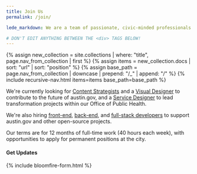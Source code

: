 ```yaml
---
title: Join Us
permalink: /join/

lede_markdown: We are a team of passionate, civic-minded professionals who work to bring the principles, values, and practices of the technology sector into government with one goal in mind - improving the lives of Austin's residents.

# DON'T EDIT ANYTHING BETWEEN THE <div> TAGS BELOW!
---
```


<div class="hidden-md hidden-lg hidden-xl" role="menu">
{% assign new_collection = site.collections | where: "title", page.nav_from_collection | first %}
{% assign items = new_collection.docs | sort: "url" | sort: "position" %}
{% assign base_path = page.nav_from_collection | downcase | prepend: "/_" | append: "/"  %}
{% include recursive-nav.html items=items base_path=base_path  %}
</div>

We're currently looking for [Content Strategists](/join/positions/content-strategist/) and a [Visual Designer](/join/positions/ui-designer/) to contribute to the future of austin.gov, and a [Service Designer](/join/positions/service-designer/) to lead transformation projects within our Office of Public Health.

We're also hiring [front-end](/join/positions/full-stack-developer/), [back-end](/join/positions/back-end-developer/), and [full-stack developers](/join/positions/front-end-developer/) to support austin.gov and other open-source projects.

Our terms are for 12 months of full-time work (40 hours each week), with opportunities to apply for permanent positions at the city.




#### Get Updates
{% include bloomfire-form.html %}
